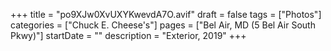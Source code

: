 +++
title = "po9XJw0XvUXYKwevdA7O.avif"
draft = false
tags = ["Photos"]
categories = ["Chuck E. Cheese's"]
pages = ["Bel Air, MD (5 Bel Air South Pkwy)"]
startDate = ""
description = "Exterior, 2019"
+++
